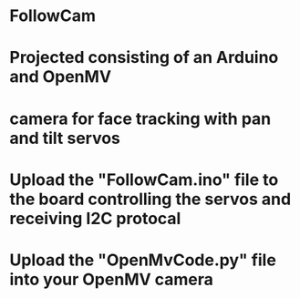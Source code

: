 # FollowCam
# Projected consisting of an Arduino and OpenMV 
# camera for face tracking with pan and tilt servos
# Upload the "FollowCam.ino" file to the board controlling the servos and receiving I2C protocal
# Upload the "OpenMvCode.py" file into your OpenMV camera
